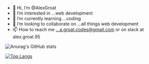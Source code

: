 - 👋 Hi, I’m @AlexGroat
- 👀 I’m interested in ...web development
- 🌱 I’m currently learning ...coding
- 💞️ I’m looking to collaborate on ...all things web development
- 📫 How to reach me ...a.groat.codes@gmail.com or on slack at alex.groat.95


![Anurag's GitHub stats](https://github-readme-stats.vercel.app/api?username=AlexGroat&show_icons=true&theme=radical)

[![Top Langs](https://github-readme-stats.vercel.app/api/top-langs/?username=AlexGroat)](https://github.com/anuraghazra/github-readme-stats)





<!---
AlexGroat/AlexGroat is a ✨ special ✨ repository because its `README.md` (this file) appears on your GitHub profile.
You can click the Preview link to take a look at your changes.
--->
